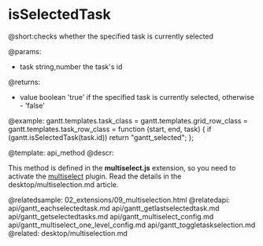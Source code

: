 isSelectedTask
=============
@short:checks whether the specified task is currently selected
	


@params:
- task	string,number	the task's id


@returns:
- value	boolean	'true' if the specified task is currently selected, otherwise - 'false'


@example:
gantt.templates.task_class = 
gantt.templates.grid_row_class = 
gantt.templates.task_row_class = function (start, end, task) {
	if (gantt.isSelectedTask(task.id))
		return "gantt_selected";
};

@template:	api_method
@descr:

This method is defined in the **multiselect.js** extension, so you need to activate the [multiselect](desktop/extensions_list.md#multitaskselection) plugin. Read the details in the desktop/multiselection.md article.

@relatedsample:
	02_extensions/09_multiselection.html
@relatedapi:
	api/gantt_eachselectedtask.md
    api/gantt_getlastselectedtask.md
    api/gantt_getselectedtasks.md
    api/gantt_multiselect_config.md
    api/gantt_multiselect_one_level_config.md
    api/gantt_toggletaskselection.md
@related:
	desktop/multiselection.md
    